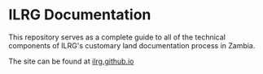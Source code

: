 # ILRG Documentation

This repository serves as a complete guide to all of the technical components of ILRG's customary land documentation process in Zambia. 

The site can be found at [ilrg.github.io](ilrg.github.io)



